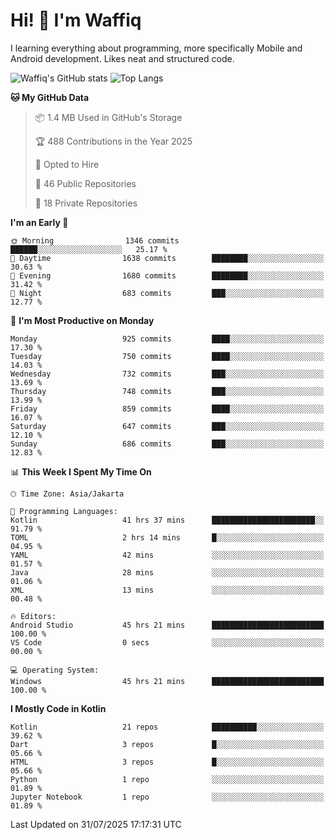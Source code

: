 
# Hi! 👋 I'm Waffiq

I learning everything about programming, more specifically Mobile and Android development. Likes neat and structured code.

<!-- Get to know more about me?

<a href="https://www.linkedin.com/in/waffiqaziz/"><img src="https://img.shields.io/static/v1?label=%20&message=LinkedIn&logo=linkedin&logoColor=white&color=0A66C2&style=for-the-badge" alt="LinkedIn"></a>
<a href="https://www.instagram.com/waffiqaziz/"><img src="https://img.shields.io/static/v1?label=%20&message=instagram&logo=instagram&logoColor=white&labelColor=%23E1306C&color=%23E1306C&style=for-the-badge" alt="Instagram"></a>
<a href="https://web.facebook.com/WaffiqAziz/"><img src="https://img.shields.io/static/v1?label=%20&message=Facebook&logo=facebook&logoColor=white&color=1877F2&style=for-the-badge" alt="Facebook"></a>
<a href="https://twitter.com/waffiqaziz"><img src="https://img.shields.io/static/v1?label=%20&message=X&logo=x&logoColor=white&color=000000&style=for-the-badge" alt="X"></a> -->

![Waffiq's GitHub stats](https://github-readme-stats-eight-theta.vercel.app/api?username=waffiqaziz&show_icons=true&include_all_commits=true&count_private=true&theme=dark)
![Top Langs](https://github-readme-stats.vercel.app/api/top-langs/?username=waffiqaziz&layout=compact&langs_count=8&theme=dark)

<!--START_SECTION:waka-->
**🐱 My GitHub Data** 

> 📦 1.4 MB Used in GitHub's Storage 
 > 
> 🏆 488 Contributions in the Year 2025
 > 
> 💼 Opted to Hire
 > 
> 📜 46 Public Repositories 
 > 
> 🔑 18 Private Repositories 
 > 
**I'm an Early 🐤** 

```text
🌞 Morning                1346 commits        ██████░░░░░░░░░░░░░░░░░░░   25.17 % 
🌆 Daytime                1638 commits        ████████░░░░░░░░░░░░░░░░░   30.63 % 
🌃 Evening                1680 commits        ████████░░░░░░░░░░░░░░░░░   31.42 % 
🌙 Night                  683 commits         ███░░░░░░░░░░░░░░░░░░░░░░   12.77 % 
```
📅 **I'm Most Productive on Monday** 

```text
Monday                   925 commits         ████░░░░░░░░░░░░░░░░░░░░░   17.30 % 
Tuesday                  750 commits         ████░░░░░░░░░░░░░░░░░░░░░   14.03 % 
Wednesday                732 commits         ███░░░░░░░░░░░░░░░░░░░░░░   13.69 % 
Thursday                 748 commits         ███░░░░░░░░░░░░░░░░░░░░░░   13.99 % 
Friday                   859 commits         ████░░░░░░░░░░░░░░░░░░░░░   16.07 % 
Saturday                 647 commits         ███░░░░░░░░░░░░░░░░░░░░░░   12.10 % 
Sunday                   686 commits         ███░░░░░░░░░░░░░░░░░░░░░░   12.83 % 
```


📊 **This Week I Spent My Time On** 

```text
🕑︎ Time Zone: Asia/Jakarta

💬 Programming Languages: 
Kotlin                   41 hrs 37 mins      ███████████████████████░░   91.79 % 
TOML                     2 hrs 14 mins       █░░░░░░░░░░░░░░░░░░░░░░░░   04.95 % 
YAML                     42 mins             ░░░░░░░░░░░░░░░░░░░░░░░░░   01.57 % 
Java                     28 mins             ░░░░░░░░░░░░░░░░░░░░░░░░░   01.06 % 
XML                      13 mins             ░░░░░░░░░░░░░░░░░░░░░░░░░   00.48 % 

🔥 Editors: 
Android Studio           45 hrs 21 mins      █████████████████████████   100.00 % 
VS Code                  0 secs              ░░░░░░░░░░░░░░░░░░░░░░░░░   00.00 % 

💻 Operating System: 
Windows                  45 hrs 21 mins      █████████████████████████   100.00 % 
```

**I Mostly Code in Kotlin** 

```text
Kotlin                   21 repos            ██████████░░░░░░░░░░░░░░░   39.62 % 
Dart                     3 repos             █░░░░░░░░░░░░░░░░░░░░░░░░   05.66 % 
HTML                     3 repos             █░░░░░░░░░░░░░░░░░░░░░░░░   05.66 % 
Python                   1 repo              ░░░░░░░░░░░░░░░░░░░░░░░░░   01.89 % 
Jupyter Notebook         1 repo              ░░░░░░░░░░░░░░░░░░░░░░░░░   01.89 % 
```




 Last Updated on 31/07/2025 17:17:31 UTC
<!--END_SECTION:waka-->
